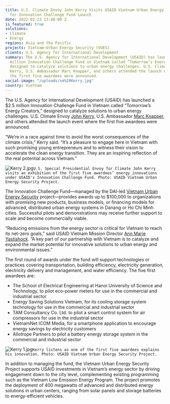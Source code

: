 ```yaml
---
title: U.S. Climate Envoy John Kerry Visits USAID Vietnam Urban Energy Security Project
  for Innovation Challenge Fund Launch
date: 2022-02-23 13:48:00 Z
is_featured: true
solutions:
- Climate
- Energy
regions: Asia and the Pacific
projects: Vietnam—Urban Energy Security (VUES)
clients: U.S. Agency for International Development
summary: The U.S. Agency for International Development (USAID) has launched a $2.5
  million Innovation Challenge Fund in Vietnam called “Tomorrow’s Energy Creators,”
  designed to catalyze solutions to urban energy challenges. U.S. Climate Envoy John
  Kerry, U.S. Ambassador Marc Knapper, and others attended the launch event where
  the first five awardees were announced.
social-image: "/uploads/sm%20Kerry.jpg"
country: Vietnam
---
```


The U.S. Agency for International Development (USAID) has launched a $2.5 million Innovation Challenge Fund in Vietnam called “Tomorrow’s Energy Creators,” designed to catalyze solutions to urban energy challenges. U.S. Climate Envoy [John Kerry](https://www.state.gov/biographies/john-kerry/), U.S. Ambassador [Marc Knapper](https://www.state.gov/biographies/marc-knapper/), and others attended the launch event where the first five awardees were announced.

“We’re in a race against time to avoid the worst consequences of the climate crisis,” Kerry said. “It’s a pleasure to engage here in Vietnam with such promising young entrepreneurs and to witness their vision to accelerate the clean energy transition. They are an inspiring reflection of the real potential across Vietnam.”  

![Kerry 2.jpg](/uploads/Kerry%202.jpg)`U.S. Special Presidential Envoy for Climate John Kerry visits an exhibition of the first five awardees’ energy innovations under USAID's Innovation Challenge Fund. Photo: USAID Vietnam Urban Energy Security Project.` 

<!--more-->

The Innovation Challenge Fund—managed by the DAI-led [Vietnam Urban Energy Security](https://www.dai.com/our-work/projects/vietnam-urban-energy-security) project—provides awards up to $100,000 to organizations with promising new products, business models, or financing models for advanced, distributed urban energy systems in Danang or Ho Chi Minh cities. Successful pilots and demonstrations may receive further support to scale and become commercially viable.

“Reducing emissions from the energy sector is critical for Vietnam to reach its net-zero goals,” said USAID Vietnam Mission Director [Ann Marie Yastishock](https://www.usaid.gov/who-we-are/organization/ann-marie-yastishock). “A key part of our partnership with Vietnam is to catalyze and expand the market potential for innovative solutions to urban energy and environmental issues.”

The first round of awards under the fund will support technologies or practices covering transportation, building efficiency, electricity generation, electricity delivery and management, and water efficiency. The five first awardees are:

* The School of Electrical Engineering at Hanoi University of Science and Technology, to pilot eco-power meters for use in the commercial and industrial sector
* Energy Saving Solutions Vietnam, for its cooling storage system technology for use in the commercial and industrial sector
* TAM Consultancy Co. Ltd. to pilot a smart control system for air compressors for use in the industrial sector
* VietnamNet ICOM Media, for a smartphone application to encourage energy savings by electricity customers
* Allotrope Partners to pilot a battery energy storage system in the commercial and industrial sector

![Kerry 1.jpg](/uploads/Kerry%201.jpg)`Kerry listens as one of the first five awardees explains his innovation. Photo: USAID Vietnam Urban Energy Security Project.`

In addition to managing the fund, the Vietnam Urban Energy Security Project supports USAID investments in Vietnam’s energy sector by driving engagement down to the city level, complementing existing programming such as the Vietnam Low Emission Energy Program. The project promotes the deployment of 400 megawatts of advanced and distributed energy solutions in urban centers, ranging from solar panels and storage batteries to energy-efficient vehicles. 